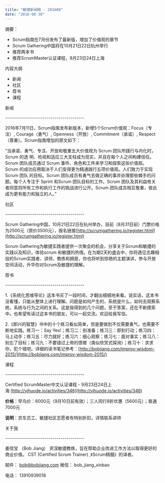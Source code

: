 ```yaml
---
title: "敏捷新闻稿 - 201608"
date: "2016-08-30"
---
```


摘要：

- Scrum指南在7月份发布了最新版，增加了价值观的章节
- Scrum Gathering中国将在10月21日22日杭州举行
- 推荐两本书
- 推荐ScrumMaster认证课程，9月23日24日上海

内容大纲

- 新闻
- 社区
- 荐书
- 课程

新闻

\----------------------------------------

2016年7月11日，Scrum指南发布新版本，新增5个Scrum价值观：Focus（专注）, Courage（勇气）, Openness（开放）, Commitment（承诺）, Respect（尊重）。Scrum指南增加的原文如下：

“当承诺、勇气、专注、开放和敬重五大价值观为 Scrum 团队所践行与内化时，Scrum 的透 明、检视和适应三大支柱成为现实，并且在每个人之间构建信任。Scrum 团队成员通过 Scrum 事件、角色和工件来学习和探索这些价值观。 Scrum 的成功应用取决于人们变得更为精通践行五项价值观。人们致力于实现 Scrum 团队 的目标。Scrum 团队成员有勇气去做正确的事并处理那些棘手的问题。每个人专注于 Sprint 和Scrum 团队目标的工作。Scrum 团队及其利益攸关者同意将所有工作和执行工作的挑战进行公开。Scrum 团队成员相互敬重，彼此成为更有能力和独立的人。”

社区

\----------------------------------------

Scrum Gathering中国，10月21日22日在杭州举办，目前（8月31日前）门票价格为2500元（原价3500元），报名链接[http://scrumgathering.io/register.html](http://scrumgathering.io/register.html)

Scrum Gathering为敏捷实践者提供一次聚会的机会，分享关于Scrum和敏捷的实践以及知识，体验scrum 和敏捷的热情。在为期2天的盛会中，你将遇见志趣相投的Scrum实践者、讲师、教练和拥趸，你也将听到惊艳的主题演讲，参与开放空间活动，升华你对Scrum及敏捷的理解。

荐书

\----------------------------------------

1.《系统化思维导论》这本书买了一段时间，才翻出细细地来看。说实话，这本书没看懂，只能从整体上进行理解。问题是如何产生的，系统是什么，如何去观察系统，系统与行为之间的关系。这是我得到的几个问题，至于答案，还在不断摸索中。也希望有读过这本书的朋友，可以一起交流。欢迎给我写信。

2.《即兴的智慧》书中的十个练习看似简单，但是要做到不仅需要勇气，也需要不断地实践。练习一：Say Yes!；练习二：别准备；练习三：即刻行动；练习四：马上动手；练习五：尽力就好；练习六：细心观察；练习七：面对事实；练习八：别忘了目标；练习九：不要错过上帝的馈赠（类似欣赏式探询）；练习十：求求你，犯个错吧。详细的读书笔记参考：[http://bobjiang.com/improv-wisdom-2015/](http://bobjiang.com/improv-wisdom-2015/)

课程

\----------------------------------------

Certified ScrumMaster中文认证课程 - 9月23日24日上海 [http://yihuode.io/activities/346](http://yihuode.io/activities/346)

**价格**：早鸟价：6000元（9月10日前有效）；三人同行8折优惠（5600元）；普通7000元

**说明**：京东员工、敏捷社区志愿者有特别折扣，详情联系讲师

关于我

\----------------------------------------

姜信宝 （Bob Jiang） 资深敏捷教练，旨在帮助企业改进工作方法以取得更好的商业价值。 CST (Certified Scrum Trainer) ,《Scrum精髓》的译者。

邮件： [bob@bobjiang.com](mailto:bob@bobjiang.com) 微信： bob\_jiang\_xinbao

电话： 13910939018
